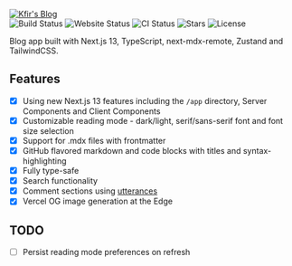 [![Kfir's Blog](https://user-images.githubusercontent.com/37262772/207938423-5437d1b4-d0b2-4b9e-ab54-a965df7ab486.png)](https://blog.kfirfitousi.com)  
![Build Status](https://img.shields.io/github/deployments/kfirfitousi/blog/production?label=build&logo=vercel&style=for-the-badge)
![Website Status](https://img.shields.io/website?down_color=lightgrey&logo=vercel&style=for-the-badge&url=https%3A%2F%2Fblog.kfirfitousi.com)
![CI Status](https://img.shields.io/github/actions/workflow/status/kfirfitousi/blog/ci.yml?branch=main&label=CI&logo=github&style=for-the-badge)
![Stars](https://img.shields.io/github/stars/kfirfitousi/blog?color=yellow&logo=github&style=for-the-badge)
![License](https://img.shields.io/github/license/kfirfitousi/blog?color=blue&style=for-the-badge)

Blog app built with Next.js 13, TypeScript, next-mdx-remote, Zustand and TailwindCSS.

## Features

- [x] Using new Next.js 13 features including the `/app` directory, Server Components and Client Components
- [x] Customizable reading mode - dark/light, serif/sans-serif font and font size selection
- [x] Support for .mdx files with frontmatter
- [x] GitHub flavored markdown and code blocks with titles and syntax-highlighting
- [x] Fully type-safe
- [x] Search functionality
- [x] Comment sections using [utterances](https://utteranc.es/)
- [x] Vercel OG image generation at the Edge

## TODO

- [ ] Persist reading mode preferences on refresh
